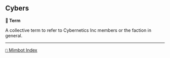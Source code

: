 ## Cybers

**📑 Term**

A collective term to refer to Cybernetics Inc members or the faction in general.


-----
[`📑` Mimbot Index](<https://zeithalt.github.io/r/#7b30>)
<!---
keywords: ci
aliases:
-->